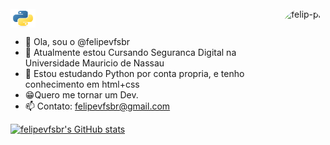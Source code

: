<div style="display: inline_block"><br>
  <img align="center" alt="Felip-Python" height="30" width="40" src="https://raw.githubusercontent.com/devicons/devicon/master/icons/python/python-original.svg">
  <img align="right" alt="felip-pic" height="150" style="border-radius:50px;" src="https://avatarfiles.alphacoders.com/230/230348.jpg?width=676&height=676">


- 👋 Ola, sou o  @felipevfsbr
- 📖 Atualmente estou Cursando Seguranca Digital na Universidade Mauricio de Nassau
- 🐍 Estou estudando Python por conta propria, e tenho conhecimento em html+css
- 😁Quero me tornar um Dev.
- 📫 Contato: felipevfsbr@gmail.com

[![felipevfsbr's GitHub stats](https://github-readme-stats.vercel.app/api?username=felipevfsbr)](https://github.com/anuraghazra/github-readme-stats)



<!---
felipevfsbr/felipevfsbr is a ✨ special ✨ repository because its `README.md` (this file) appears on your GitHub profile.
You can click the Preview link to take a look at your changes.
--->
